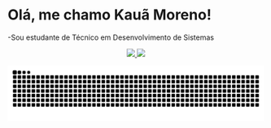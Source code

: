 # Olá, me chamo Kauã Moreno! 
-Sou estudante de Técnico em Desenvolvimento de Sistemas

<div align="center">
  <a href="https://github.com/kauamoreno">
  <img height="180em" src="https://github-readme-stats.vercel.app/api?username=kauamoreno&show_icons=true&theme=dracula&include_all_commits=true&count_private=true"/>
  <img height="180em" src="https://github-readme-stats.vercel.app/api/top-langs/?username=kauamoreno&layout=compact&langs_count=7&theme=dracula"/>
</div>

![Snake animation](https://github.com/kauamoreno/kauamoreno/blob/output/github-contribution-grid-snake.svg)
